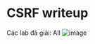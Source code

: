 # CSRF writeup

Các lab đã giải: All
![image](https://user-images.githubusercontent.com/68894302/173731334-44569159-6cda-4ba8-9469-52ea2c7ea015.png)